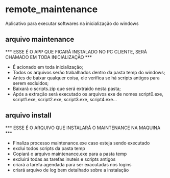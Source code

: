 # remote_maintenance
Aplicativo para executar softwares na inicialização do windows

## arquivo maintenance
*** ESSE É O APP QUE FICARÁ INSTALADO NO PC CLIENTE, SERÁ CHAMADO EM TODA INICIALIZAÇÃO ***
- É acionado em toda inicialização;
- Todos os arquivos serão trabalhados dentro da pasta temp do windows;
- Antes de baixar qualquer coisa, ele verifica se há scripts antigos para serem excluidos;
- Baixará o scripts.zip que será extraido nesta pasta;
- Após a extração será executado os arquivos exe de nomes script0.exe, script1.exe, script2.exe, script3.exe, script4.exe...


## arquivo install
*** ESSE É O ARQUIVO QUE INSTALARÁ O MAINTENANCE NA MAQUINA ***
- Finaliza processo maintenance.exe caso esteja sendo executado
- exclui todos scripts da pasta temp
- Copiará o arquivo maintenance.exe para a pasta temp
- excluirá todas as tarefas inuteis e scripts antigos
- criará a tarefa agendada para ser exacutadas nos logins
- criará arquivo de log bem detalhado sobre a instalação
